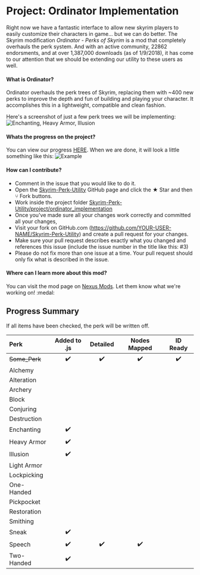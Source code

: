 # Project: Ordinator Implementation
Right now we have a fantastic interface to allow new skyrim players to easily customize their characters in game... but we can do better.  The Skyrim modification <i>Ordinator - Perks of Skyrim</i> is a mod that completely overhauls the perk system.  And with an active community, 22862 endorsments, and at over 1,387,000 downloads (as of 1/9/2018), it has come to our attention that we should be extending our utility to these users as well.

#### What is Ordinator?
Ordinator overhauls the perk trees of Skyrim, replacing them with ~400 new perks to improve the depth and fun of building and playing your character. It accomplishes this in a lightweight, compatible and clean fashion.

Here's a screenshot of just a few perk trees we will be implementing:  
![Enchanting, Heavy Armor, Illusion](https://staticdelivery.nexusmods.com/mods/1704/images/1137-0-1492367685.png "Perk Tree Overhaul")

#### Whats the progress on the project?
You can view our progress [HERE](https://github.com/aaronmaynard/Skyrim-Perk-Utility/projects/1).  When we are done, it will look a little something like this:
![Example](https://raw.githubusercontent.com/aaronmaynard/Skyrim-Perk-Utility/master/project/ordinator_implementation/resource%20images/example.jpg "Speech perk tree with Ordinator Mod")

#### How can I contribute?
-  Comment in the issue that you would like to do it.
-  Open the [Skyrim-Perk-Utility](https://github.com/aaronmaynard/Skyrim-Perk-Utility) GitHub page and click the ★ Star and then ⑂ Fork buttons.
-  Work inside the project folder [Skyrim-Perk-Utility/project/ordinator_implementation](Skyrim-Perk-Utility/project/ordinator_implementation)
-  Once you've made sure all your changes work correctly and committed all your changes,
-  Visit your fork on GitHub.com (https://github.com/YOUR-USER-NAME/Skyrim-Perk-Utility) and create a pull request for your changes.
-  Make sure your pull request describes exactly what you changed and references this issue (include the issue number in the title like this: #3)
-  Please do not fix more than one issue at a time. Your pull request should only fix what is described in the issue.

#### Where can I learn more about this mod?
You can visit the mod page on [Nexus Mods](https://www.nexusmods.com/skyrimspecialedition/mods/1137?). Let them know what we're working on!
:medal:

## Progress Summary
If all items have been checked, the perk will be written off.  

| Perk            | Added to .js | Detailed | Nodes Mapped | ID Ready |
| :---            |    :---:     |   :---:  |     :---:    |   :---:  |
| ~~Some_Perk~~   |      ✔️      |    ✔️    |     ✔️      |    ✔️    |
|   Alchemy       |              |          |              |          |
|   Alteration    |              |          |              |          |
|   Archery       |              |          |              |          |
|   Block         |              |          |              |          |
|   Conjuring     |              |          |              |          |
|   Destruction   |              |          |              |          |
|   Enchanting    |      ✔️      |          |              |          |
|   Heavy Armor   |      ✔️      |          |              |          |
|   Illusion      |      ✔️      |          |              |          |
|   Light Armor   |              |          |              |          |
|   Lockpicking   |              |          |              |          |
|   One-Handed    |              |          |              |          |
|   Pickpocket    |              |          |              |          |
|   Restoration   |              |          |              |          |
|   Smithing      |              |          |              |          |
|   Sneak         |      ✔️      |          |              |          |
|   Speech        |      ✔️      |    ✔️    |     ✔️      |          |
|   Two-Handed    |      ✔️      |          |              |          |

